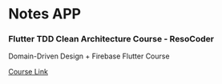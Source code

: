 # Notes APP

### Flutter TDD Clean Architecture Course - ResoCoder

Domain-Driven Design + Firebase Flutter Course

[Course Link](https://resocoder.com/category/tutorials/flutter/firebase-ddd/)
